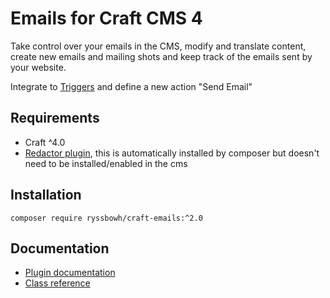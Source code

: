 # Emails for Craft CMS 4

Take control over your emails in the CMS, modify and translate content, create new emails and mailing shots and keep track of the emails sent by your website.

Integrate to [Triggers](https://plugins.craftcms.com/triggers) and define a new action "Send Email"

## Requirements

- Craft ^4.0
- [Redactor plugin](https://plugins.craftcms.com/redactor), this is automatically installed by composer but doesn't need to be installed/enabled in the cms

## Installation

`composer require ryssbowh/craft-emails:^2.0`

## Documentation

- [Plugin documentation](https://www.webpuzzlers.co.uk/plugins/emails/2.x)
- [Class reference](https://ryssbowh.github.io/docs/craft-emails/namespaces/ryssbowh-craftemails.html)